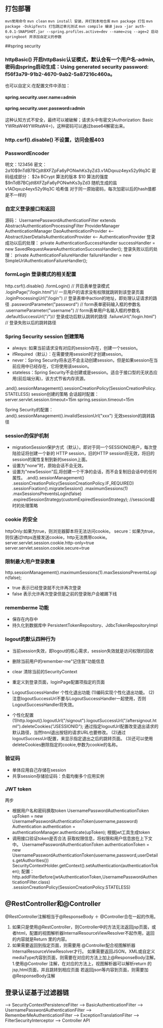 ## 打包部署
`mvn常用命令`
`mvn clean`
`mvn install 安装，并打到本地仓库`
`mvn package 打包`
`mvn package -DskipTests 打包跳过单元测试` 
`mvn compile 编译`
`java -jar auth-0.0.1-SNAPSHOT.jar --spring.profiles.active=dev --name=zsq --age=2 启动springboot 并添加自定义的参数` 

##spring security
### httpBasic() 开启httpBasic认证模式，默认会有一个用户名-admin,密码由spring启动生成：Using generated security password: f56f3a79-91b2-4670-9ab2-5a87216c460a。
也可以自定义:在配置文件中添加：
#### spring.security.user.name=admin
#### spring.security.user.password=admin
这种认知方式不安全，最终可以被破解；请求头中有密文(Authorization: Basic YWRtaW46YWRtaW4=)，这种密码可以通过base64解密出来。
### http.csrf().disable() 不设置，访问会报403
### PasswordEncoder
明文：123456
密文：$2a$10$9nTdB7BCjdt8XFZpFa6yPONwhKs3yZd3.v1ADqxuz4eyx52y9Iq3C
密码组成部分：
$2a   BCrypt 算法的版本
$10   算法的强度
$9nTdB7BCjdt8XFZpFa6yPONwhKs3yZd3 随机生成的盐
v1ADqxuz4eyx52y9Iq3C              哈希值
对于同一原始密码，每次加密以后的hash值都是不一样的
### 自定义登录接口和返回
源码： UsernamePasswordAuthenticationFilter extends AbstractAuthenticationProcessingFilter
ProviderManager AuthenticationManager DaoAuthenticationProvider <-- AbstractUserDetailsAuthenticationProvider <-- AuthenticationProvider
登录成功以后的处理：
private AuthenticationSuccessHandler successHandler = new SavedRequestAwareAuthenticationSuccessHandler();
登录失败以后的处理：
private AuthenticationFailureHandler failureHandler = new SimpleUrlAuthenticationFailureHandler();

### formLogin 登录模式的相关配置
http.csrf().disable()
                .formLogin()              // 开启表单登录模式
                .loginPage("/login.html")// 一旦用户的请求没有权限就跳转到该登录页面
                .loginProcessingUrl("/login") // 登录表单中action的地址，即处理认证请求的路径
                .passwordParameter("password") // form表单密码输入框的参数名
                .usernameParameter("username") // form表单用户名输入框的参数名
                .defaultSuccessUrl("/")// 登录成功后默认跳转的路径
                .failureUrl("/login.html") // 登录失败以后的跳转路径
### Spring Security session 创建策略
* always: 如果当前请求没有对应的session存在，创建一个session。
* ifRequired（默认）：在需要使用session时才创建session。
* never：Spring Security将永远不会主动创建session，但是如果session在当前应用中已经存在，它将使用该session。
* stateless：Spring Security不会创建或是session。适合于接口型的无状态应用(前后端分离)，该方式节省内存资源。

.and().sessionManagement().sessionCreationPolicy(SessionCreationPolicy.STATELESS)  session创建的策略
会话超时配置：
server.servlet.session.timeout=15m
spring.session.timeout=15m

Spring Security的配置：
.and().sessionManagement().invalidSessionUrl("xxx") 无效session的跳转路径



### session的保护机制
* migrationSession保护方式（默认）。即对于同一个SESSIONID用户，每次登陆验证将创建一个新的
HTTP session，旧的HTTP session将无效，将旧的session的属性复制到新的session上面。
* 设置为"none"时，原始会话不会无效。
* 设置为"newSession"后,将创建一个干净的会话，而不会复制旧会话中的任何属性。
.and().sessionManagement()
                .sessionCreationPolicy(SessionCreationPolicy.IF_REQUIRED)
                .sessionFixation().migrateSession()
                .maximumSessions(1)
                .maxSessionsPreventsLogin(false)
                .expiredSessionStrategy(customExpiredSessionStrategy); //sesscion超时的处理策略



### cookie 的安全
httpOnly:如果为true，则浏览器脚本将无法访问cookie。
secure：如果为true，则仅通过https连接发送cookie，http无法携带cookie。
server.servlet.session.cookie.http-only=true
server.servlet.session.cookie.secure=true
### 限制最大用户登录数量
 http.sessionManagement().maximumSessions(1).maxSessionsPreventsLogin(false);
 * true 表示已经登录就不允许再次登录
 * false 表示允许再次登录但是之前的登录账户会被踢下线
### rememberme 功能
* 保存在内存中
* 持久化到数据库中
 PersistentTokenRepository、JdbcTokenRepositoryImpl
### logout的默认四种行为
* 当前session失效，即logout的核心需求，session失效就是访问权限的回收
* 删除当前用户的remember-me"记住我"功能信息 
* clear 清除当前的SecurityContext
* 重定义到登录页面，loginPage配置项指定的页面

* LogoutSuccessHandler 个性化退出功能
  (1)编码实现个性化退出功能。
  (2)注意logoutSuccessUrl不要与LogoutSuccessHandler一起使用，否则LogoutSuccessHandler将失效。
* 个性化配置  
(1)http.logout().logoutUrl("/signout").logoutSuccessUrl("/aftersignout.html").deleteCookies("JSESSIONID");
通过指定logoutUrl配置改变退出请求的默认路径，当然html退出按钮的请求URL也要修改。
(2)通过logoutSuccessUrl配置，来显示指定退出之后的跳转页面。
(3)还可以使用deleteCookies删除指定的cookie,参数为cookie的名称。

### 验证码
* 单体应用自己存储在session
* 共享session存储验证码：负载均衡多个应用实例

### JWT token
两步
*  根据用户名和密码换取token
   UsernamePasswordAuthenticationToken upToken = new UsernamePasswordAuthenticationToken(username,password)
   Authentication authentication = authenticationManager.authenticate(upToken); 
   根据jwt工具生成token
* 调用接口验证token是否合法
   获取权限信息，将权限和用户信息放在上下文中。
      UsernamePasswordAuthenticationToken authenticationToken = new UsernamePasswordAuthenticationToken(username,password,userDetails.getAuthorities())
      SecurityContextHolder.getContext().setAuthentication(authenticationToken);
  配置：
  http.addFilterBefore(jwtAuthenticationToken,UsernamePasswordAuthenticationFilter.class)
      .sessionCreationPolicy(SessionCreationPolicy.STATELESS)   

## @RestController和@Controller
@RestController注解相当于@ResponseBody ＋ @Controller合在一起的作用。
1) 如果只是使用@RestController，则Controller中的方法无法返回jsp页面，或者html，配置的视图解析器InternalResourceViewResolver不起作用，返回的内容就是Return 里的内容。
2) 如果需要返回到指定页面，则需要用 @Controller配合视图解析器InternalResourceViewResolver才行。
   如果需要返回JSON，XML或自定义mediaType内容到页面，则需要在对应的方法上加上@ResponseBody注解。
1.使用@Controller 注解，在对应的方法上，视图解析器可以解析return 的jsp,html页面，并且跳转到相应页面
若返回json等内容到页面，则需要加@ResponseBody注解

## 登录认证基于过滤器链
-->  SecurityContextPersistenceFilter
     --> BasicAuthenticationFilter
     --> UsernamePasswordAuthenticationFilter
     --> RememberMeAuthenticationFilter
         --> ExceptionTranslationFilter
             --> FilterSecurityInterceptor
                 --> Controller API 